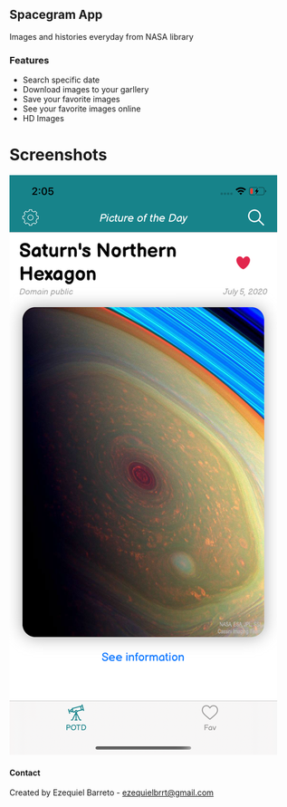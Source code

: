## Spacegram App

Images and histories everyday from NASA library

### Features
* Search specific date
* Download images to your garllery
* Save your favorite images
* See your favorite images online
* HD Images

# Screenshots
![](s1.png)

#### Contact
Created by Ezequiel Barreto - <ezequielbrrt@gmail.com>
